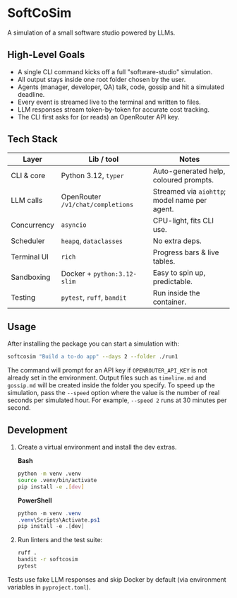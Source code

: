 # SoftCoSim

A simulation of a small software studio powered by LLMs.

## High-Level Goals

- A single CLI command kicks off a full "software-studio" simulation.
- All output stays inside one root folder chosen by the user.
- Agents (manager, developer, QA) talk, code, gossip and hit a simulated deadline.
- Every event is streamed live to the terminal and written to files.
- LLM responses stream token-by-token for accurate cost tracking.
- The CLI first asks for (or reads) an OpenRouter API key.

## Tech Stack

| Layer       | Lib / tool                        | Notes                                  |
| ----------- | --------------------------------- | -------------------------------------- |
| CLI & core  | Python 3.12, `typer`              | Auto-generated help, coloured prompts. |
| LLM calls   | OpenRouter `/v1/chat/completions` | Streamed via `aiohttp`; model name per agent. |
| Concurrency | `asyncio`                         | CPU-light, fits CLI use.               |
| Scheduler   | `heapq`, `dataclasses`            | No extra deps.                         |
| Terminal UI | `rich`                            | Progress bars & live tables.           |
| Sandboxing  | Docker + `python:3.12-slim`       | Easy to spin up, predictable.          |
| Testing     | `pytest`, `ruff`, `bandit`        | Run inside the container.              |

## Usage

After installing the package you can start a simulation with:

```bash
softcosim "Build a to‑do app" --days 2 --folder ./run1
```

The command will prompt for an API key if `OPENROUTER_API_KEY` is not already set
in the environment. Output files such as `timeline.md` and `gossip.md` will be
created inside the folder you specify. To speed up the simulation, pass the
`--speed` option where the value is the number of real seconds per simulated
hour. For example, `--speed 2` runs at 30&nbsp;minutes per second.

## Development

1. Create a virtual environment and install the dev extras.

   **Bash**
   ```bash
   python -m venv .venv
   source .venv/bin/activate
   pip install -e .[dev]
   ```

   **PowerShell**
   ```powershell
   python -m venv .venv
   .venv\Scripts\Activate.ps1
   pip install -e .[dev]
   ```

2. Run linters and the test suite:

   ```bash
   ruff .
   bandit -r softcosim
   pytest
   ```

Tests use fake LLM responses and skip Docker by default (via environment
variables in `pyproject.toml`).
